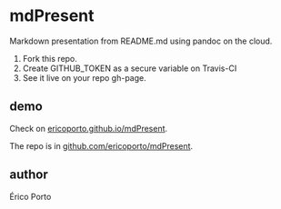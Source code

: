 # mdPresent

Markdown presentation from README.md using pandoc on the cloud. 

1. Fork this repo.
2. Create GITHUB_TOKEN as a secure variable on Travis-CI
3. See it live on your repo gh-page.

## demo

Check on [ericoporto.github.io/mdPresent](https://ericoporto.github.io/mdPresent).

The repo is in [github.com/ericoporto/mdPresent](https://github.com/ericoporto/mdPresent).

## author 

Érico Porto
